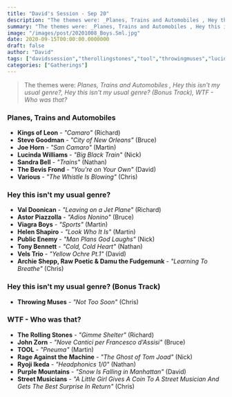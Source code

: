 ```yaml
---
title: "David's Session - Sep 20"
description: "The themes were: _Planes, Trains and Automobiles , Hey this isn't my usual genre?, Hey this isn't my usual genre? (Bonus Track), WTF - Who was that?_"
summary: "The themes were: _Planes, Trains and Automobiles , Hey this isn't my usual genre?, Hey this isn't my usual genre? (Bonus Track), WTF - Who was that?_"
image: "/images/post/20201008_Boys.Sml.jpg"
date: 2020-09-15T00:00:00.0000000
draft: false
author: "David"
tags: ["davidssession","therollingstones","tool","throwingmuses","lucindawilliams","tonybennett","various","thebevisfrond","purplemountains","kingsofleon","astorpiazzolla","rageagainstthemachine","joehorn","velstrio","johnzorn","sandrabell","viagraboys","ryojiikeda","valdoonican","publicenemy","archieshepp","stevegoodman","helenshapiro","streetmusicians","rawpoeticanddamuthefudgemunk"]
categories: ["Gatherings"]
---
```

> The themes were: _Planes, Trains and Automobiles , Hey this isn't my usual genre?, Hey this isn't my usual genre? (Bonus Track), WTF - Who was that?_
### Planes, Trains and Automobiles 
- **Kings of Leon** - _"Camaro"_ (Richard)
- **Steve Goodman** - _"City of New Orleans"_ (Bruce)
- **Joe Horn** - _"San Camaro"_ (Martin)
- **Lucinda Williams** - _"Big Black Train"_ (Nick)
- **Sandra Bell** - _"Trains"_ (Nathan)
- **The Bevis Frond** - _"You're on Your Own"_ (David)
- **Various** - _"The Whistle Is Blowing"_ (Chris)
### Hey this isn't my usual genre?
- **Val Doonican** - _"Leaving on a Jet Plane"_ (Richard)
- **Astor Piazzolla** - _"Adios Nonino"_ (Bruce)
- **Viagra Boys** - _"Sports"_ (Martin)
- **Helen Shapiro** - _"Look Who It Is"_ (Martin)
- **Public Enemy** - _"Man Plans God Laughs"_ (Nick)
- **Tony Bennett** - _"Cold, Cold Heart"_ (Nathan)
- **Vels Trio** - _"Yellow Ochre Pt.1"_ (David)
- **Archie Shepp, Raw Poetic & Damu the Fudgemunk** - _"Learning To Breathe"_ (Chris)
### Hey this isn't my usual genre? (Bonus Track)
- **Throwing Muses** - _"Not Too Soon"_ (Chris)
### WTF - Who was that?
- **The Rolling Stones** - _"Gimme Shelter"_ (Richard)
- **John Zorn** - _"Nove Cantici per Francesco d'Assisi"_ (Bruce)
- **TOOL** - _"Pneuma"_ (Martin)
- **Rage Against the Machine** - _"The Ghost of Tom Joad"_ (Nick)
- **Ryoji Ikeda** - _"Headphonics 1/0"_ (Nathan)
- **Purple Mountains** - _"Snow Is Falling in Manhattan"_ (David)
- **Street Musicians** - _"A Little Girl Gives A Coin To A Street Musician And Gets The Best Surprise In Return"_ (Chris)
